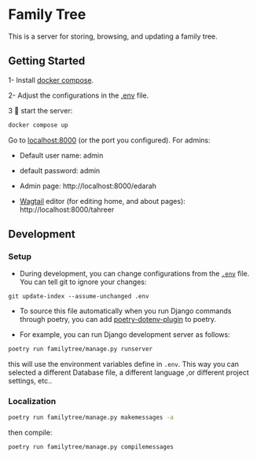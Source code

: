 # Family Tree



This is a server for storing, browsing, and updating a family tree.



## Getting Started

1- Install [docker compose](https://docs.docker.com/compose/install/).

2- Adjust the configurations in the [.env](.env) file.

3 :rocket:  start the server:

```bash
docker compose up
```

Go to [localhost:8000](http://localhost:8000/) (or the port you configured). For admins:

- Default user name: admin
- default password: admin

- Admin page: http://localhost:8000/edarah
- [Wagtail](https://wagtail.org/) editor (for editing home, and about pages): http://localhost:8000/tahreer



## Development

### Setup

- During development, you can change configurations from the [`.env`](.env) file. You can tell git to ignore your changes:

```
git update-index --assume-unchanged .env
```

- To source this file automatically when you run Django commands through poetry,  you can add [poetry-dotenv-plugin](https://pypi.org/project/poetry-dotenv-plugin/) to poetry.



- For example, you can run Django development server as follows:

```bash
poetry run familytree/manage.py runserver
```

this will use the environment variables define in `.env`. This way you can selected a different Database file, a different language ,or different project settings, etc..

### Localization

```bash
poetry run familytree/manage.py makemessages -a
```

then compile:

```bash
poetry run familytree/manage.py compilemessages
```

